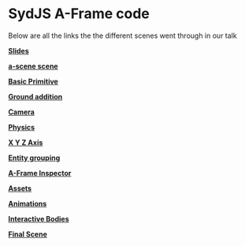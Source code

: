 # SydJS A-Frame code

Below are all the links the the different scenes went through in our talk

__[Slides](https://ahishahar.github.io/SydJS-A-Frame/SydJS-slides/index.html/)__

__[a-scene scene](https://ahishahar.github.io/SydJS-A-Frame/01-scene.html)__

__[Basic Primitive](https://ahishahar.github.io/SydJS-A-Frame/02-entity.html)__

__[Ground addition](https://ahishahar.github.io/SydJS-A-Frame/03-ground.html)__

__[Camera](https://ahishahar.github.io/SydJS-A-Frame/04-camera.html)__

__[Physics](https://ahishahar.github.io/SydJS-A-Frame/05-physics.html)__

__[X Y Z Axis](https://ahishahar.github.io/SydJS-A-Frame/06-x-y-z.html)__

__[Entity grouping](https://ahishahar.github.io/SydJS-A-Frame/07-grouping.html)__

__[A-Frame Inspector](https://ahishahar.github.io/SydJS-A-Frame/08-inspector.html)__

__[Assets](https://ahishahar.github.io/SydJS-A-Frame/09-assets.html)__

__[Animations](https://ahishahar.github.io/SydJS-A-Frame/10-animations.html)__

__[Interactive Bodies](https://ahishahar.github.io/SydJS-A-Frame/11-interactive-bodies.html)__

__[Final Scene](https://ahishahar.github.io/SydJS-A-Frame/12-final-scene-component.html)__

